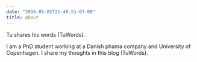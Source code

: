 ```yaml
---
date: "2016-05-05T21:48:51-07:00"
title: About
---
```


Tu shares his words (TuWords).

I am a PhD student working at a Danish phama company and University of Copenhagen. I share my thoughts in this blog (TuWords).
